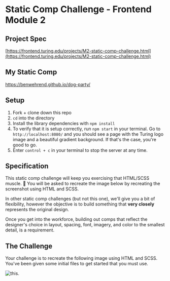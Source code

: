 # Static Comp Challenge - Frontend Module 2

## Project Spec  
[https://frontend.turing.edu/projects/M2-static-comp-challenge.html](https://frontend.turing.edu/projects/M2-static-comp-challenge.html)

## My Static Comp
https://benwehrend.github.io/dog-party/

## Setup
1. Fork + clone down this repo
1. `cd` into the directory
1. Install the library dependencies with `npm install`
1. To verify that it is setup correctly, run `npm start` in your terminal. Go to `http://localhost:8080/` and you should see a page with the Turing logo image and a beautiful gradient background. If that's the case, you're good to go.
2. Enter `control + c` in your terminal to stop the server at any time.

## Specification

This static comp challenge will keep you exercising that HTML/SCSS muscle. :muscle: You will be asked to recreate the image below by recreating the screenshot using HTML and SCSS.

In other static comp challenges (but not this one), we'll give you a bit of flexibility, however the objective is to build something that **very closely** represents the original design.

Once you get into the workforce, building out comps that reflect the designer's choice in layout, spacing, font, imagery, and color to the smallest detail, is a requirement.

## The Challenge

Your challenge is to recreate the following image using HTML and SCSS. You've been given some initial files to get started that you must use.

![this](dog-party-spec.png).
